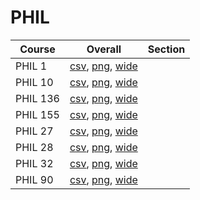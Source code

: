 # PHIL

| Course | Overall | Section |
| ------ | ------- | ------- |
| PHIL 1 | [csv](https://github.com/UCSD-Historical-Enrollment-Data/2024Summer1/blob/main/overall/PHIL%201.csv), [png](https://raw.githubusercontent.com/UCSD-Historical-Enrollment-Data/2024Summer1/main/plot_overall/PHIL%201.png), [wide](https://raw.githubusercontent.com/UCSD-Historical-Enrollment-Data/2024Summer1/main/plot_overall_wide/PHIL%201.png) |  |
| PHIL 10 | [csv](https://github.com/UCSD-Historical-Enrollment-Data/2024Summer1/blob/main/overall/PHIL%2010.csv), [png](https://raw.githubusercontent.com/UCSD-Historical-Enrollment-Data/2024Summer1/main/plot_overall/PHIL%2010.png), [wide](https://raw.githubusercontent.com/UCSD-Historical-Enrollment-Data/2024Summer1/main/plot_overall_wide/PHIL%2010.png) |  |
| PHIL 136 | [csv](https://github.com/UCSD-Historical-Enrollment-Data/2024Summer1/blob/main/overall/PHIL%20136.csv), [png](https://raw.githubusercontent.com/UCSD-Historical-Enrollment-Data/2024Summer1/main/plot_overall/PHIL%20136.png), [wide](https://raw.githubusercontent.com/UCSD-Historical-Enrollment-Data/2024Summer1/main/plot_overall_wide/PHIL%20136.png) |  |
| PHIL 155 | [csv](https://github.com/UCSD-Historical-Enrollment-Data/2024Summer1/blob/main/overall/PHIL%20155.csv), [png](https://raw.githubusercontent.com/UCSD-Historical-Enrollment-Data/2024Summer1/main/plot_overall/PHIL%20155.png), [wide](https://raw.githubusercontent.com/UCSD-Historical-Enrollment-Data/2024Summer1/main/plot_overall_wide/PHIL%20155.png) |  |
| PHIL 27 | [csv](https://github.com/UCSD-Historical-Enrollment-Data/2024Summer1/blob/main/overall/PHIL%2027.csv), [png](https://raw.githubusercontent.com/UCSD-Historical-Enrollment-Data/2024Summer1/main/plot_overall/PHIL%2027.png), [wide](https://raw.githubusercontent.com/UCSD-Historical-Enrollment-Data/2024Summer1/main/plot_overall_wide/PHIL%2027.png) |  |
| PHIL 28 | [csv](https://github.com/UCSD-Historical-Enrollment-Data/2024Summer1/blob/main/overall/PHIL%2028.csv), [png](https://raw.githubusercontent.com/UCSD-Historical-Enrollment-Data/2024Summer1/main/plot_overall/PHIL%2028.png), [wide](https://raw.githubusercontent.com/UCSD-Historical-Enrollment-Data/2024Summer1/main/plot_overall_wide/PHIL%2028.png) |  |
| PHIL 32 | [csv](https://github.com/UCSD-Historical-Enrollment-Data/2024Summer1/blob/main/overall/PHIL%2032.csv), [png](https://raw.githubusercontent.com/UCSD-Historical-Enrollment-Data/2024Summer1/main/plot_overall/PHIL%2032.png), [wide](https://raw.githubusercontent.com/UCSD-Historical-Enrollment-Data/2024Summer1/main/plot_overall_wide/PHIL%2032.png) |  |
| PHIL 90 | [csv](https://github.com/UCSD-Historical-Enrollment-Data/2024Summer1/blob/main/overall/PHIL%2090.csv), [png](https://raw.githubusercontent.com/UCSD-Historical-Enrollment-Data/2024Summer1/main/plot_overall/PHIL%2090.png), [wide](https://raw.githubusercontent.com/UCSD-Historical-Enrollment-Data/2024Summer1/main/plot_overall_wide/PHIL%2090.png) |  |
